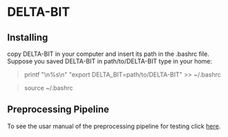 # DELTA-BIT

## Installing
copy DELTA-BIT in your computer and insert its path in the .bashrc file. Suppose you saved DELTA-BIT in path/to/DELTA-BIT type in your home:
>printf "\n%s\n" "export DELTA_BIT=path/to/DELTA-BIT" >> ~/.bashrc

>source ~/.bashrc

## Preprocessing Pipeline
To see the usar manual of the preprocessing pipeline for testing click [here](test_pipeline/preprocessing/README.md).